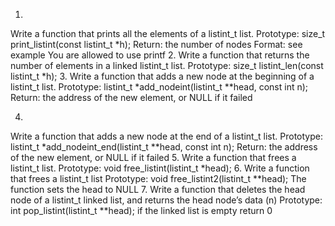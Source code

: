 1.
Write a function that prints all the elements of a listint_t list.
Prototype: size_t print_listint(const listint_t *h);
Return: the number of nodes
Format: see example
You are allowed to use printf
2.
Write a function that returns the number of elements in a linked listint_t list.
Prototype: size_t listint_len(const listint_t *h);
3.
Write a function that adds a new node at the beginning of a listint_t list.
Prototype: listint_t *add_nodeint(listint_t **head, const int n);
Return: the address of the new element, or NULL if it failed

4.
Write a function that adds a new node at the end of a listint_t list.
Prototype: listint_t *add_nodeint_end(listint_t **head, const int n);
Return: the address of the new element, or NULL if it failed
5.
Write a function that frees a listint_t list.
Prototype: void free_listint(listint_t *head);
6.
Write a function that frees a listint_t list
Prototype: void free_listint2(listint_t **head);
The function sets the head to NULL
7.
Write a function that deletes the head node of a listint_t linked list, and returns the head node’s data (n)
Prototype: int pop_listint(listint_t **head);
if the linked list is empty return 0
